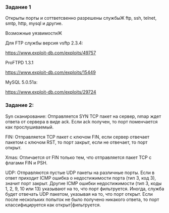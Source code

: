 ### Задание 1

Открыты порты и соттветсвенно разрешены службыЖ ftp, ssh, telnet, smtp, http, mysql и другие.

Возможные уязвимостиЖ

Для FTP службы версия vsftp 2.3.4:

https://www.exploit-db.com/exploits/49757

ProFTPD 1.3.1

https://www.exploit-db.com/exploits/15449

MySQL 5.0.51a:

https://www.exploit-db.com/exploits/29724

### Задание 2:

Syn сканирование: Отправляется SYN TCP пакет на сервер, nmap ждет ответа от сервера в виде ack. Если ack получен, то порт поменчается как прослушиваемый.

FIN: Отправляется TCP пакет с ключом FIN, если сервер отвечает пакетом с ключом RST, то порт закрыт, если не отвечает, то порт открыт.

Xmas: Отличается от FIN только тем, что отправляется пакет TCP с флагами FIN и PSH. 

UDP: Отправляются пустые UDP пакеты на различные порты. Если в ответ приходит ICMP ошибка о недостижимости порта (тип 3, код 3), значит порт закрыт. Другие ICMP ошибки недостижимости (тип 3, коды 1, 2, 9, 10 или 13) указывают на то, что порт фильтруется. Иногда, служба будет отвечать UDP пакетом, указывая на то, что порт открыт. Если после нескольких попыток не было получено никакого ответа, то порт классифицируется как открыт|фильтруется.

